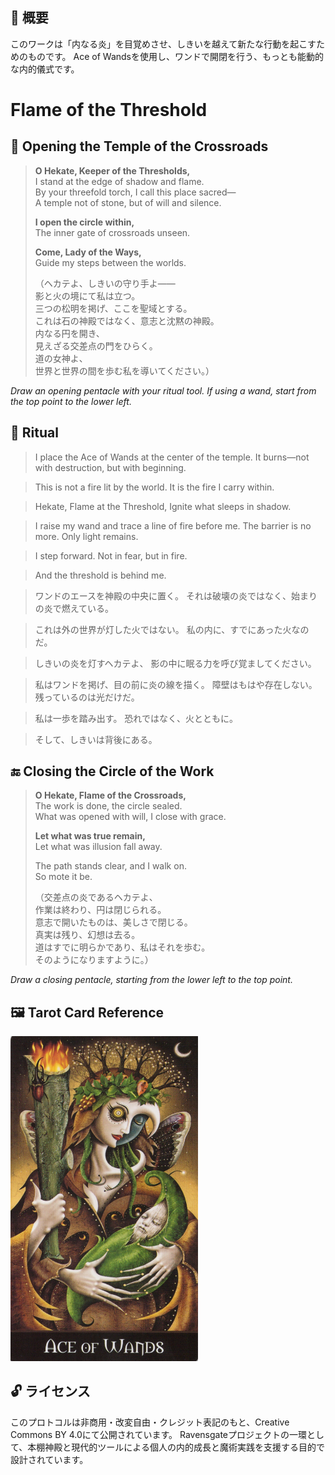 ## 🧭 概要

このワークは「内なる炎」を目覚めさせ、しきいを越えて新たな行動を起こすためのものです。
Ace of Wandsを使用し、ワンドで開閉を行う、もっとも能動的な内的儀式です。

# Flame of the Threshold

## 🛑 Opening the Temple of the Crossroads

> **O Hekate, Keeper of the Thresholds,**  
> I stand at the edge of shadow and flame.  
> By your threefold torch, I call this place sacred—  
> A temple not of stone, but of will and silence.  
>  
> **I open the circle within,**  
> The inner gate of crossroads unseen.  
>  
> **Come, Lady of the Ways,**  
> Guide my steps between the worlds.  
>  
> （ヘカテよ、しきいの守り手よ——  
> 影と火の境にて私は立つ。  
> 三つの松明を掲げ、ここを聖域とする。  
> これは石の神殿ではなく、意志と沈黙の神殿。  
> 内なる円を開き、  
> 見えざる交差点の門をひらく。  
> 道の女神よ、  
> 世界と世界の間を歩む私を導いてください。）

*Draw an opening pentacle with your ritual tool. If using a wand, start from the top point to the lower left.*  


## 🔮 Ritual

> I place the Ace of Wands at the center of the temple.
> It burns—not with destruction, but with beginning.

> This is not a fire lit by the world.
> It is the fire I carry within.

> Hekate, Flame at the Threshold,
> Ignite what sleeps in shadow.

> I raise my wand and trace a line of fire before me.
> The barrier is no more. Only light remains.

> I step forward.
> Not in fear, but in fire.

> And the threshold is behind me.

> ワンドのエースを神殿の中央に置く。
> それは破壊の炎ではなく、始まりの炎で燃えている。

> これは外の世界が灯した火ではない。
> 私の内に、すでにあった火なのだ。

> しきいの炎を灯すヘカテよ、
> 影の中に眠る力を呼び覚ましてください。

> 私はワンドを掲げ、目の前に炎の線を描く。
> 障壁はもはや存在しない。残っているのは光だけだ。

> 私は一歩を踏み出す。
> 恐れではなく、火とともに。

> そして、しきいは背後にある。

## 🔚 Closing the Circle of the Work

> **O Hekate, Flame of the Crossroads,**  
> The work is done, the circle sealed.  
> What was opened with will, I close with grace.  
>  
> **Let what was true remain,**  
> Let what was illusion fall away.  
>  
> The path stands clear, and I walk on.  
> So mote it be.  
>  
> （交差点の炎であるヘカテよ、  
> 作業は終わり、円は閉じられる。  
> 意志で開いたものは、美しさで閉じる。  
> 真実は残り、幻想は去る。  
> 道はすでに明らかであり、私はそれを歩む。  
> そのようになりますように。）

*Draw a closing pentacle, starting from the lower left to the top point.*


## 🖼️ Tarot Card Reference

<img src="threshold_ace_wands.jpg" width="300">


## 🔓 ライセンス

このプロトコルは非商用・改変自由・クレジット表記のもと、Creative Commons BY 4.0にて公開されています。
Ravensgateプロジェクトの一環として、本棚神殿と現代的ツールによる個人の内的成長と魔術実践を支援する目的で設計されています。
